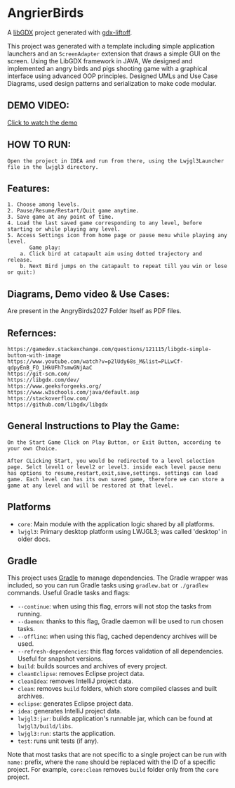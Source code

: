 # AngrierBirds
A [libGDX](https://libgdx.com/) project generated with [gdx-liftoff](https://github.com/libgdx/gdx-liftoff).

This project was generated with a template including simple application launchers and an `ScreenAdapter` extension that draws a simple GUI on the screen.
Using the LibGDX framework in JAVA, We designed and implemented an angry birds and pigs shooting game with a graphical interface using advanced OOP principles. Designed UMLs and Use Case Diagrams, used design patterns and serialization to make code modular. 

## DEMO VIDEO:

[Click to watch the demo](https://github.com/Ruhani05/AngrierBirdsGame/issues/1#issue-2941255248)


## HOW TO RUN: 
    Open the project in IDEA and run from there, using the Lwjgl3Launcher file in the lwjgl3 directory.

## Features: 
	1. Choose among levels.
 	2. Pause/Resume/Restart/Quit game anytime.
	3. Save game at any point of time.
 	4. Load the last saved game corresponding to any level, before starting or while playing any level.
  	5. Access Settings icon from home page or pause menu while playing any level.
           Game play:
        a. Click bird at catapault aim using dotted trajectory and release.
        b. Next Bird jumps on the catapault to repeat till you win or lose or quit:)


## Diagrams, Demo video & Use Cases:
Are present in the AngryBirds2027 Folder Itself as PDF files.

## Refernces:
    https://gamedev.stackexchange.com/questions/121115/libgdx-simple-button-with-image
    https://www.youtube.com/watch?v=p2lUdy68s_M&list=PLLwCf-qdpyEnB_FO_1HkUFh7smwGNjAaC
    https://git-scm.com/
    https://libgdx.com/dev/
    https://www.geeksforgeeks.org/
    https://www.w3schools.com/java/default.asp
    https://stackoverflow.com/
    https://github.com/libgdx/libgdx 


## General Instructions to Play the Game:
    On the Start Game Click on Play Button, or Exit Button, according to your own Choice.

    After CLicking Start, you would be redirected to a level selection page. Selct level1 or level2 or level3. inside each level pause menu has options to resume,restart,exit,save,settings. settings can load game. Each level can has its own saved game, therefore we can store a game at any level and will be restored at that level.


## Platforms

- `core`: Main module with the application logic shared by all platforms.
- `lwjgl3`: Primary desktop platform using LWJGL3; was called 'desktop' in older docs.

## Gradle

This project uses [Gradle](https://gradle.org/) to manage dependencies.
The Gradle wrapper was included, so you can run Gradle tasks using `gradlew.bat` or `./gradlew` commands.
Useful Gradle tasks and flags:

- `--continue`: when using this flag, errors will not stop the tasks from running.
- `--daemon`: thanks to this flag, Gradle daemon will be used to run chosen tasks.
- `--offline`: when using this flag, cached dependency archives will be used.
- `--refresh-dependencies`: this flag forces validation of all dependencies. Useful for snapshot versions.
- `build`: builds sources and archives of every project.
- `cleanEclipse`: removes Eclipse project data.
- `cleanIdea`: removes IntelliJ project data.
- `clean`: removes `build` folders, which store compiled classes and built archives.
- `eclipse`: generates Eclipse project data.
- `idea`: generates IntelliJ project data.
- `lwjgl3:jar`: builds application's runnable jar, which can be found at `lwjgl3/build/libs`.
- `lwjgl3:run`: starts the application.
- `test`: runs unit tests (if any).

Note that most tasks that are not specific to a single project can be run with `name:` prefix, where the `name` should be replaced with the ID of a specific project.
For example, `core:clean` removes `build` folder only from the `core` project.

